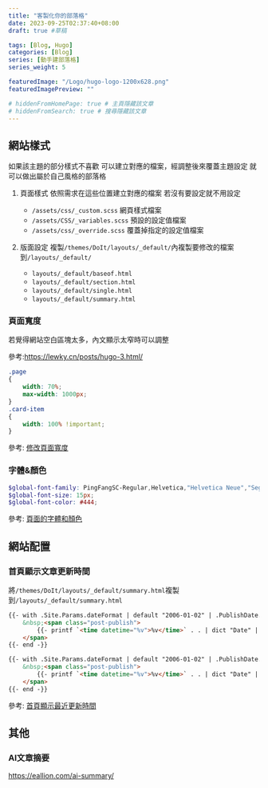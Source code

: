 ```yaml
---
title: "客製化你的部落格"
date: 2023-09-25T02:37:40+08:00
draft: true #草稿

tags: [Blog, Hugo]
categories: [Blog]
series: [動手建部落格]
series_weight: 5

featuredImage: "/Logo/hugo-logo-1200x628.png"
featuredImagePreview: ""

# hiddenFromHomePage: true # 主頁隱藏該文章
# hiddenFromSearch: true # 搜尋隱藏該文章
---
```

<!--more-->

## 網站樣式

如果該主題的部分樣式不喜歡
可以建立對應的檔案，經調整後來覆蓋主題設定
就可以做出屬於自己風格的部落格

1. 頁面樣式
依照需求在這些位置建立對應的檔案
若沒有要設定就不用設定

   * `/assets/css/_custom.scss` 網頁樣式檔案
   * `/assets/CSS/_variables.scss` 預設的設定值檔案
   * `/assets/css/_override.scss` 覆蓋掉指定的設定值檔案

2. 版面設定
複製`/themes/DoIt/layouts/_default/`內複製要修改的檔案到`/layouts/_default/`

    * `layouts/_default/baseof.html`
    * `layouts/_default/section.html`
    * `layouts/_default/single.html`
    * `layouts/_default/summary.html`


### 頁面寬度
若覺得網站空白區塊太多，內文顯示太窄時可以調整

參考:https://lewky.cn/posts/hugo-3.html/

```scss
.page 
{
    width: 70%;
    max-width: 1000px;
}
.card-item
{
    width: 100% !important;
}
```

參考: [修改頁面寬度](https://github.com/HEIGE-PCloud/DoIt/discussions/212)

### 字體&顏色

```scss
$global-font-family: PingFangSC-Regular,Helvetica,"Helvetica Neue","Segoe UI","Hiragino Sans GB","Source Han Sans CN","Microsoft YaHei",STHeiti,"WenQuanYi Micro Hei",sans-serif;
$global-font-size: 15px;
$global-font-color: #444;
```

參考: [頁面的字體和顏色](https://github.com/HEIGE-PCloud/DoIt/issues/296)

## 網站配置

### 首頁顯示文章更新時間
將`/themes/DoIt/layouts/_default/summary.html`複製到`/layouts/_default/summary.html`

```html {hl_lines=["7-11"]}
{{- with .Site.Params.dateFormat | default "2006-01-02" | .PublishDate.Format -}}
    &nbsp;<span class="post-publish">
        {{- printf `<time datetime="%v">%v</time>` . . | dict "Date" | T "publishedOnDate" | safeHTML -}}
    </span>
{{- end -}}

{{- with .Site.Params.dateFormat | default "2006-01-02" | .PublishDate.Format -}}
    &nbsp;<span class="post-publish">
        {{- printf `<time datetime="%v">%v</time>` . . | dict "Date" | T "updatedOnDate" | safeHTML -}}
    </span>
{{- end -}}
```

參考: [首頁顯示最近更新時間](https://lewky.cn/posts/hugo-3-3/#%E9%A6%96%E9%A1%B5%E6%98%BE%E7%A4%BA%E6%96%87%E7%AB%A0%E6%9C%80%E8%BF%91%E6%9B%B4%E6%96%B0%E6%97%B6%E9%97%B4)

## 其他

### AI文章摘要

https://eallion.com/ai-summary/